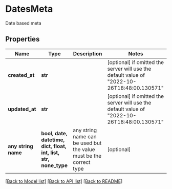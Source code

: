 # DatesMeta

Date based meta

## Properties
Name | Type | Description | Notes
------------ | ------------- | ------------- | -------------
**created_at** | **str** |  | [optional]  if omitted the server will use the default value of "2022-10-26T18:48:00.130571"
**updated_at** | **str** |  | [optional]  if omitted the server will use the default value of "2022-10-26T18:48:00.130571"
**any string name** | **bool, date, datetime, dict, float, int, list, str, none_type** | any string name can be used but the value must be the correct type | [optional]

[[Back to Model list]](../README.md#documentation-for-models) [[Back to API list]](../README.md#documentation-for-api-endpoints) [[Back to README]](../README.md)



